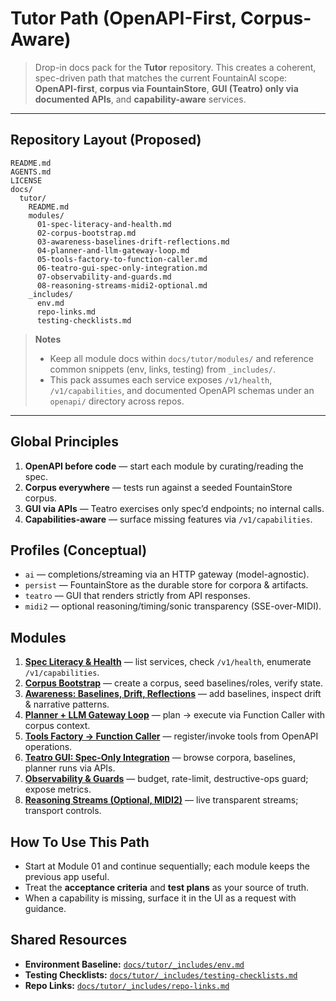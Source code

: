 # Tutor Path (OpenAPI-First, Corpus-Aware)

> Drop-in docs pack for the **Tutor** repository. This creates a coherent, spec-driven path that matches the current FountainAI scope: **OpenAPI-first**, **corpus via FountainStore**, **GUI (Teatro) only via documented APIs**, and **capability-aware** services.

---

## Repository Layout (Proposed)

```
README.md
AGENTS.md
LICENSE
docs/
  tutor/
    README.md
    modules/
      01-spec-literacy-and-health.md
      02-corpus-bootstrap.md
      03-awareness-baselines-drift-reflections.md
      04-planner-and-llm-gateway-loop.md
      05-tools-factory-to-function-caller.md
      06-teatro-gui-spec-only-integration.md
      07-observability-and-guards.md
      08-reasoning-streams-midi2-optional.md
    _includes/
      env.md
      repo-links.md
      testing-checklists.md
```

> **Notes**
> - Keep all module docs within `docs/tutor/modules/` and reference common snippets (env, links, testing) from `_includes/`.
> - This pack assumes each service exposes `/v1/health`, `/v1/capabilities`, and documented OpenAPI schemas under an `openapi/` directory across repos.

---

## Global Principles

1. **OpenAPI before code** — start each module by curating/reading the spec.
2. **Corpus everywhere** — tests run against a seeded FountainStore corpus.
3. **GUI via APIs** — Teatro exercises only spec’d endpoints; no internal calls.
4. **Capabilities-aware** — surface missing features via `/v1/capabilities`.

## Profiles (Conceptual)

- `ai` — completions/streaming via an HTTP gateway (model-agnostic).
- `persist` — FountainStore as the durable store for corpora & artifacts.
- `teatro` — GUI that renders strictly from API responses.
- `midi2` — optional reasoning/timing/sonic transparency (SSE-over-MIDI).

## Modules

1. [**Spec Literacy & Health**](docs/tutor/modules/01-spec-literacy-and-health.md) — list services, check `/v1/health`, enumerate `/v1/capabilities`.
2. [**Corpus Bootstrap**](docs/tutor/modules/02-corpus-bootstrap.md) — create a corpus, seed baselines/roles, verify state.
3. [**Awareness: Baselines, Drift, Reflections**](docs/tutor/modules/03-awareness-baselines-drift-reflections.md) — add baselines, inspect drift & narrative patterns.
4. [**Planner + LLM Gateway Loop**](docs/tutor/modules/04-planner-and-llm-gateway-loop.md) — plan → execute via Function Caller with corpus context.
5. [**Tools Factory → Function Caller**](docs/tutor/modules/05-tools-factory-to-function-caller.md) — register/invoke tools from OpenAPI operations.
6. [**Teatro GUI: Spec-Only Integration**](docs/tutor/modules/06-teatro-gui-spec-only-integration.md) — browse corpora, baselines, planner runs via APIs.
7. [**Observability & Guards**](docs/tutor/modules/07-observability-and-guards.md) — budget, rate-limit, destructive-ops guard; expose metrics.
8. [**Reasoning Streams (Optional, MIDI2)**](docs/tutor/modules/08-reasoning-streams-midi2-optional.md) — live transparent streams; transport controls.

## How To Use This Path

- Start at Module 01 and continue sequentially; each module keeps the previous app useful.
- Treat the **acceptance criteria** and **test plans** as your source of truth.
- When a capability is missing, surface it in the UI as a request with guidance.

## Shared Resources

- **Environment Baseline:** [`docs/tutor/_includes/env.md`](docs/tutor/_includes/env.md)
- **Testing Checklists:** [`docs/tutor/_includes/testing-checklists.md`](docs/tutor/_includes/testing-checklists.md)
- **Repo Links:** [`docs/tutor/_includes/repo-links.md`](docs/tutor/_includes/repo-links.md)
